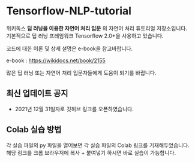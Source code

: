 # Tensorflow-NLP-tutorial
위키독스 **딥 러닝을 이용한 자연어 처리 입문** 의 자연어 처리 튜토리얼 저장소입니다.  
기본적으로 딥 러닝 프레임워크 Tensorflow 2.0+을 사용하고 있습니다.  

코드에 대한 이론 및 상세 설명은 e-book을 참고바랍니다.

e-book : https://wikidocs.net/book/2155

많은 딥 러닝 또는 자연어 처리 입문자들에게 도움이 되기를 바랍니다.

## 최신 업데이트 공지
* 2021년 12월 31일자로 깃허브 링크를 오픈하였습니다.


## Colab 실습 방법

각 실습 파일의 py 파일을 열어보면 각 실습 파일의 Colab 링크를 기재해두었습니다.  
해당 링크를 크롬 브라우저에 복사 + 붙여넣기 하시면 바로 실습이 가능합니다.
